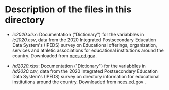# Description of the files in this directory

* *ic2020.xlsx*: Documentation ("Dictionary") for the variabbles in *ic2020.csv*, data from the 2020 Integrated Postsecondary Education Data System's (IPEDS) 
survey on Educational offerings, organization, services and athletic associations for educational institutions around the country. 
Downloaded from [nces.ed.gov](https://nces.ed.gov/ipeds/datacenter/DataFiles.aspx?year=2020&surveyNumber=1) .

* *hd2020.xlsx*: Documentation ("Dictionary") for the variabbles in *hd2020.csv*, data from the 2020 Integrated Postsecondary Education Data System's (IPEDS) 
survey on directory information for educational institutions around the country. Downloaded from [nces.ed.gov](https://nces.ed.gov/ipeds/datacenter/DataFiles.aspx?year=2020&surveyNumber=1) .
